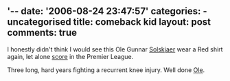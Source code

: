 '--
date: '2006-08-24 23:47:57'
categories:
    - uncategorised
title: comeback kid
layout: post
comments: true
---
I honestly didn't think I would see this Ole Gunnar
[Solskjaer](http://en.wikipedia.org/wiki/Ole_Gunnar_Solskjaer) wear a
Red shirt again, let alone
[score](http://news.bbc.co.uk/sport1/hi/football/eng_prem/5266142.stm)
in the Premier League.

Three long, hard years fighting a recurrent knee injury. Well done
[Ole](http://www.youtube.com/watch?v=5rjFnTbwUZQ).

